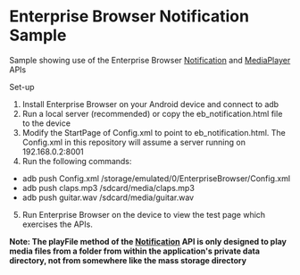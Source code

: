 # Enterprise Browser Notification Sample
Sample showing use of the Enterprise Browser [Notification](http://techdocs.zebra.com/enterprise-browser/latest/api/Notification/) and [MediaPlayer](http://techdocs.zebra.com/enterprise-browser/latest/api/mediaplayer/) APIs

Set-up
1. Install Enterprise Browser on your Android device and connect to adb
2. Run a local server (recommended) or copy the eb_notification.html file to the device
3. Modify the StartPage of Config.xml to point to eb_notification.html.  The Config.xml in this repository will assume a server running on 192.168.0.2:8001
4. Run the following commands:
  * adb push Config.xml /storage/emulated/0/EnterpriseBrowser/Config.xml
  * adb push claps.mp3 /sdcard/media/claps.mp3
  * adb push guitar.wav /sdcard/media/guitar.wav
5. Run Enterprise Browser on the device to view the test page which exercises the APIs.

**Note: The playFile method of the [Notification](http://techdocs.zebra.com/enterprise-browser/latest/api/Notification/) API is only designed to play media files from a folder from within the application's private data directory, not from somewhere like the mass storage directory**
